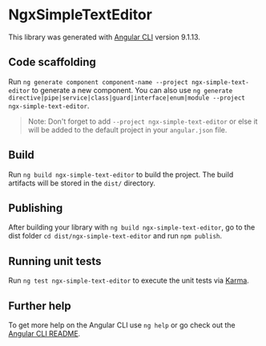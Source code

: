 # NgxSimpleTextEditor

This library was generated with [Angular CLI](https://github.com/angular/angular-cli) version 9.1.13.

## Code scaffolding

Run `ng generate component component-name --project ngx-simple-text-editor` to generate a new component. You can also use `ng generate directive|pipe|service|class|guard|interface|enum|module --project ngx-simple-text-editor`.
> Note: Don't forget to add `--project ngx-simple-text-editor` or else it will be added to the default project in your `angular.json` file. 

## Build

Run `ng build ngx-simple-text-editor` to build the project. The build artifacts will be stored in the `dist/` directory.

## Publishing

After building your library with `ng build ngx-simple-text-editor`, go to the dist folder `cd dist/ngx-simple-text-editor` and run `npm publish`.

## Running unit tests

Run `ng test ngx-simple-text-editor` to execute the unit tests via [Karma](https://karma-runner.github.io).

## Further help

To get more help on the Angular CLI use `ng help` or go check out the [Angular CLI README](https://github.com/angular/angular-cli/blob/master/README.md).
